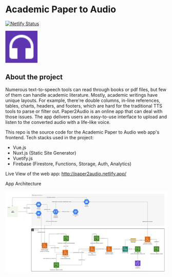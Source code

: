 # Academic Paper to Audio

[![Netlify Status](https://api.netlify.com/api/v1/badges/d4d307a8-0bb8-471c-93ac-f20d388af6a6/deploy-status)](https://app.netlify.com/sites/paper2audio/deploys)



<img src="docs/figures/favicon.svg" width="100"/>



## About the project



Numerous text-to-speech tools can read through books or pdf files, but few of them can handle academic literature. Mostly, academic writings have unique layouts. For example, there're double columns, in-line references, tables, charts, headers, and footers, which are hard for the traditional TTS tools to parse or filter out. Paper2Audio is an online app that can deal with those issues. The app delivers users an easy-to-use interface to upload and listen to the converted audio with a life-like voice. 

This repo is the source code for the Academic Paper to Audio web app's frontend. Tech stacks used in the project:

- Vue.js
- Nuxt.js (Static Site Generator)
- Vuetify.js
- Firebase (Firestore, Functions, Storage, Auth, Analytics)

Live View of the web app: http://paper2audio.netlify.app/



App Architecture

<img src="docs/figures/p2a architecture.svg"/>